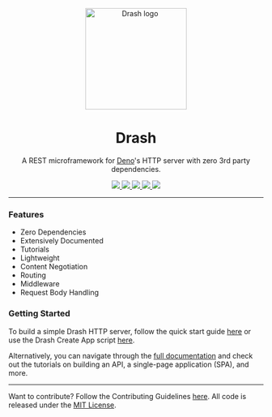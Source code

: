 <p align="center">
  <img height="200" src="https://drash.land/assets/drash/img/drash.svg" alt="Drash logo">
  <h1 align="center">Drash</h1>
</p>
<p align="center">A REST microframework for <a href="https://github.com/denoland/deno">Deno</a>'s HTTP server with zero 3rd party dependencies.</p>
<p align="center">
  <a href="https://github.com/drashland/deno-drash/releases">
    <img src="https://img.shields.io/github/release/drashland/deno-drash.svg?color=bright_green&label=latest">
  </a>
  <a href="https://github.com/drashland/deno-drash/actions">
    <img src="https://img.shields.io/github/workflow/status/drashland/deno-drash/master?label=ci">
  </a>
  <a href="https://discord.gg/SgejNXq">
    <img src="https://img.shields.io/badge/chat-on%20discord-blue">
  </a>
  <a href="https://twitter.com/drash_land">
    <img src="https://img.shields.io/twitter/url?label=%40drash_land&style=social&url=https%3A%2F%2Ftwitter.com%2Fdrash_land">
  </a>
  <a href="https://rb.gy/vxmeed">
    <img src="https://img.shields.io/badge/Tutorials-YouTube-red">
  </a>
</p>

---

### Features

- Zero Dependencies
- Extensively Documented
- Tutorials
- Lightweight
- Content Negotiation
- Routing
- Middleware
- Request Body Handling

### Getting Started

To build a simple Drash HTTP server, follow the quick start guide
[here](https://drash.land/drash/#/#quickstart) or use the Drash Create App
script [here](https://drash.land/drash/#/tutorials/cli/create-app).

Alternatively, you can navigate through the
[full documentation](https://drash.land/drash) and check out the tutorials on
building an API, a single-page application (SPA), and more.

---

Want to contribute? Follow the Contributing Guidelines
[here](https://github.com/drashland/.github/blob/master/CONTRIBUTING.md). All
code is released under the [MIT License](./LICENSE).
